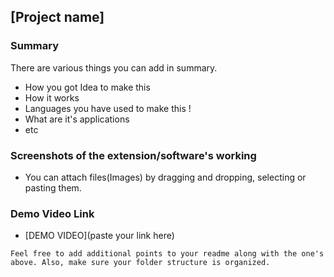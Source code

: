 ## [Project name]

### Summary 

There are various things you can add in summary.
- How you got Idea to make this
- How it works
- Languages you have used to make this !
- What are it's applications
- etc

### Screenshots of the extension/software's working 
- You can attach files(Images) by dragging and dropping, selecting or pasting them.

### Demo Video Link
- [DEMO VIDEO](paste your link here)

`Feel free to add additional points to your readme along with the one's above. Also, make sure your folder structure is organized.`


